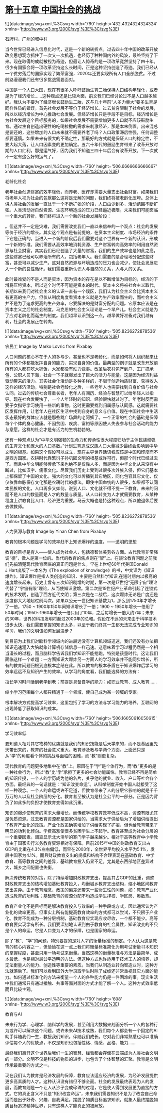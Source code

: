 # [第十五章 中国社会的挑战](chrome-extension://pcmpcfapbekmbjjkdalcgopdkipoggdi/)

![](data:image/svg+xml,%3Csvg width='760' height='432.4324324324324' xmlns='http://www.w3.org/2000/svg'%3E%3C/svg%3E)

石牌村，广州的城中村

当今世界已经进入信息化时代，这是一个新的转折点。过去四十年中国的改革开放改变思想观念抓住了一次又一次机遇，也经历了种种国内外的风波，最终坚持了下来。现在取得的成就被视为奇迹，但最让人惊奇的是一项改革竟然坚持了四十年。很少有国家会将一项改革坚持这么长时间，正是这种坚持创造了奇迹。我们已经从一个贫穷落后的国家实现了繁荣富强，2020年还要实现所有人口全部脱贫。不过前路漫漫我们还有很多挑战需要面对。

中国是一个人口大国，现在有很多人呼吁鼓励生育二胎保持人口结构年轻化，或者是为了经济增长……这种观点还是比较片面，前文我们已经讨论过不是人口越多越好。我认为不要为了经济增长鼓励生二胎，这与几十年前“人多力量大”要多生育是同样性质的错误。首先社会发展不等价于经济增长。过去贫穷限制了社会的发展，所以以经济增长为中心推动社会发展。但经济增长只是手段不是目标。经济增长是为社会发展这个目标服务的，如果社会发展不需要增加更多人口就不应该鼓励生育。通过生育创造出硬性的吃喝拉撒的需求来刺激经济，那是本末倒置。出来混总是要还的，这些增加的人口未来就不需要养老了吗？人口政策滞后性强，任何调整都要谨慎。如果未来有很大的不确定性，那最好的方式就是保证人口的稳定性，不要大起大落，让人口因素变的更加确定。五六十年代的鼓励生育带来了改革开放时期的人口红利，那是运气好，因为我们不知道三四十年后会有改革开放。下一次就不一定有这么好的运气了。

![](data:image/svg+xml,%3Csvg width='760' height='506.6666666666667' xmlns='http://www.w3.org/2000/svg'%3E%3C/svg%3E)

老龄化社会

老年社会创造财富的效率降低，而养老、医疗却需要大量支出社会财富。如果我们将老年人视为社会的包袱那么这将是无解的问题，我们终将被老龄化压垮。总体上讲人类社会的发展一直处于一个不断扩张的阶段，人口由少到多，活动范围不断扩张。人类活动对自然资源、生态环境造成的压力已经逼近极限。未来我们可能面临一个重大的转折，我们终将进入一个新的社会发展阶段：

。但这并不一定是灾难，我们需要改变我们一直以来信奉的一个观点：社会的发展等价于经济的增长。其实这个观点是有前提的，在资本主义制度、市场经济的条件下它是正确的。当进入一个新的阶段后我们需要对这个世界有一个新的认识，形成一个新的标准。我们需要从高效率地消耗资源、生产财富转向高效率的利用自然资源与社会财富。其实我们已经创造了大量的财富，我们的生产效率也是如此之高，这些财富已经可以养活所有的人，包括老年人。我们需要的是合理地分配这些财富，甚至可以减少生产。这对自然资源与环境造成的压力也会减少，使社会发展进入一个新的良性循环。我们需要重新认识人与自然的关系，人与人的关系。

此时最难受的不是人而是资本，因为资本的存在是以不断增值为目标的，经济的下滑将压垮资本，所以这个时代不可能是资本的时代。资本主义将被社会主义取代，长期以来我们对社会主义的认识一直有一个误区，我们认为社会主义会比资本主义有更高的生产力，但仅从制度角度看资本主义就是为生产效率而生的，而社会主义并不是为了追求更高的生产效率，它要解决的是财富分配的问题。它原本应该是在资本主义之后的社会制度，马克思的社会主义理论是一个早产儿。社会主义就是为了应对老龄化而诞生的制度。我们越早认识到这一点，越早做好准备对我们越有利，社会的发展正在转向。

![](data:image/svg+xml,%3Csvg width='760' height='505.8236272878536' xmlns='http://www.w3.org/2000/svg'%3E%3C/svg%3E)

农民工 Image by Marko Lovric from Pixabay

人口问题的核心不在于人的多与少，甚至也不是老龄化，而是如何将人组织起来让所有的个体都能发挥自身的能力、实现自身的价值。最典型的例子就是改革开放前所有的人都在吃大锅饭，大家都没有动力做事。改革后农村包产到户、工厂搞承包、公职人员下海，社会一下子就爆发出了巨大的活力与能量。这是因为经济利益驱动带来的活力。其实社会化活动是多种多样的，不限于创造物质财富、获得收入这样的经济活动。特别是社会老龄化之后，一些老年人也需要找到自身价值与社会认同。过去的传统社会尊重长者，老年人有阅历、经验与智慧可以给年轻人以指导。现在社会发展快了，一个人年轻时的知识、经验很快就过时了。年老时反而需要子女指导学习使用一些新的事物。这时更需要找到归属感与认同感。这就需要社区发挥作用，让老年人在社区生活中找到自身的意义与价值。现在中国社会中生活状态最好的群体应该就是那些跳广场舞的老阿姨了。一个正常的社会的基础是保障每个个体的身心健康。不因贫困、疾病、富裕等原因使人失去参与社会活动的能力与意愿。这样的社会才是有活力的生机勃勃的。

还有一种观点认为“中华文明强韧的生命力和传承性很大程度归功于主体民族顽强的生育文化和庞大的人口基数。”计划生育造成汉族人口大量减少最终会影响到中华文明的根基。如果这个假设可以成立，现在主导世界话语权应该是中国和印度而不是西方国家。农耕时代靠繁衍子孙巩固文明的根基或许可行，但那个时代已经过去了。而且中华文明能够传承下来也绝不是仅靠人多，而是因为中华文化从来没有中断过，比如汉字、儒家文化。尽管我们历史上受到过很多次外族入侵，但它们基本上都保留了中国的文化。强大的文化可以传播到其它地区，同化包容其它文化，仅仅依靠血脉保存文化那是农耕时代的想法。即使中国血统的人很多，如果都不认同本民族的文化，人口再多又如何。说到人口、文化就不得不提一下教育。未来的问题不是人口的数量而是人才的数量与质量。从人口转变为人才就需要教育，从某种程度上讲教育比人口、经济更为重要。马云大概也是持这种观点，所以他退休后要去做教师。

![](data:image/svg+xml,%3Csvg width='760' height='505.8236272878536' xmlns='http://www.w3.org/2000/svg'%3E%3C/svg%3E)

人力资源与教育 Image by Yinan Chen from Pixabay

教育的根本问题是学习的效率赶不上知识爆炸的速度。——透明的思想

教育的目标是育人——使人成为社会人，包括德智体美劳各方面。古代教育非常强调“德”，做人是第一位的。当代的教育的焦点则在“智”上。在谈论教育问题之前我们先搞清楚现代教育面临的真正问题是什么。早在上世纪60年代美国Donald J.Hart出版了一本名为《The explosion of knowledge》的书，中文译为《知识爆炸》。知识爆炸是指人类创造的知识，主要是自然科学知识,在短时期内以极高的速度增长起来。历史上曾有三次知识剧增的时期，第一次是17世纪“无限宇宙”理论代替了“宇宙有限”理论，从而使知识激增。第二次是19世纪产业革命引起了连锁式的技术发明，创造了西方近代文明；第三次是在二战后，这次爆炸无论是广度还是深度都大大地超过前两次。如果以公元一世纪知识基数为1，那么到1750年才增长了一倍，1750 ~ 1900年150年间知识增长了一倍；1900 ~ 1950年增长一倍用了50年时间；1950~1960年增长一倍只用了10年，之后每增长一倍大约7年；未来的30年，世界的科技发明将超过2000年的总和。假设在不远的未来由于科学技术进步太快，我们需要掌握的知识太多，以至于我们终其一生都无法完成专业知识的学习，我们的文明该如何发展进步？

到目前为止我们对脑科学领域内的进展远没有计算机领域迅速，我们还没有办法把知识迅速灌入大脑就象计算机存储信息一样迅速。这意味着学习过程仍然是一个相当漫长的过程，而且脑科学告诉我们学知识不能抢跑，特别是孩童时代。这让我们面临这样一个难题：一方面知识大爆炸另一方面人的学习效率并不能同步增长，所有的教育问题归根到底根本症结在此。所以教育的根本矛盾在于知识爆炸后学习的效率远远不及知识产生的效率。从学习的角度看，我们能选择的方法有：

拉长学习时间活到老学到老；前提是具备自学的能力；如职业教育、成人教育……

缩小学习范围每个人都只精通于一个领域，使自己成为某一领域的专家。

根本解决方式提高学习效率，这里包括了学习的方法与学习能力的培养。互联网的出现降低了获取知识的成本。

![](data:image/svg+xml,%3Csvg width='760' height='506.16050616050615' xmlns='http://www.w3.org/2000/svg'%3E%3C/svg%3E)

学习效率低

要知道人相对其它物种的优势就是我们的知识技能是后天学来的，而不是基因里先天带出来的，教育的社会意义重大。教育涉及教与学两个方面。上面还只是从“学”的角度看个体的挑战与面临的困难，而“教”则更复杂。

现代教育的问题更多地集中在“教”上。原因在于“学”是个体行为，而“教”更多的是一种社会行为，所以“教”比“学”承担了更多的社会功能属性。教育已经不再是简单的知识传授，一个人的学历成为他的名片，关乎他的就业、收入、户口等社会各个方面。最经典的一句话就是：“知识改变命运”。从科举制度开始中国人就接受了这样一种观念。一个人的命运或许不足道，但教育带来了人的分层它影响的就是千千万万的人以及社会阶层的分化。教育甚至被认为是社会公平的一部分。正是因为背负了如此多的负担才使教育变得如此沉重。

知识的爆炸使教育的需求大量增长，而传统学校教育效率低成本高，资源有限尤其是优质资源。过去教育资源都是国家供给的，当需求大于供给后为了增加供给提岀了教育产业化的政策。产业化政策确实增加了供给实现了扩招，但也给教育带来了明显的功利化倾向。学费高涨使很多贫困学生上不起学。教育甚至成为社会分层的一个重要因素。调查显示北大清华的寒门学子越来越少。相对于高等教育中小学教育由于国家实行义务教育资源相对有保障。目前2015年中国的财政教育支出占GDP的比重在4.3%左右偏低，而早在2003年，全世界平均投入水平为5.1%，发展中国家为4.1%。而且财政教育支出的规模和结构不合理表现在基础教育、中学教育、高等教育之间的差异，基础教育投入仍显不足。尤其是东西部地区差异过大，城乡之间配置也失衡。

解决传统教育的对策，除了持续增加财政教育支出，提高其占GDP的比重，调整财政教育支出的结构增加基础教育投入，均衡城乡教育支出结构，缩小地区间教育支出差异。由于教育理念、政策的偏差还带来一些衍生性的问题，如：教育产业化造成教育的功利性；基础教育的资源分配不均造成学生择校、学区房、奥数热。

教育产业化不是目标而是解决教育投入与效率的一种手段或方式，因此通常认为产业化的效率更高。但事实上所有能提高教育效率的方式都可以尝试，不只限于产业化。教育不能成为一种分层机制，基础教育应实现应收尽收，一个都不能少。高等教育要实现学有所长。我们要深刻地认识到由于教育的社会属性，知识改变的不只是个人的命运，它是人口变为人才的保障，也是国家的命运。

除了“教”、“学”的问题，特别要提的是对人才的衡量标准的制定。个人认为这是教育的核心内容之一，但恰恰在这一点上我们将衡量标准简化为用考试衡量书本知识的掌握程度，甚至只用一场考试来衡量。当然这样的衡量标准与方法是最简单、成本最低，也是相对最公平透明的方法。但这种方式也许适用于技术工人的培养，却无法衡量人的能力、创造性等重要的素质。当我们从制造业转向智造业时，这种方法就落后了。我们可以看到国外大学录取学生时除了成绩还非常重视其它方面的能力。如何通过标准化的方法来衡量一个人的各种能力仍是一件困难的事。现实生活中我们通常只有通过接触、共事等面对面的方式才能了解一个人。这种方式效率低而且比较主观。

![](data:image/svg+xml,%3Csvg width='760' height='608' xmlns='http://www.w3.org/2000/svg'%3E%3C/svg%3E)

教育与AI

未来行为学、心理学、脑科学的发展，甚至利用大数据来刻画分析一个人的各种行为或许可以解决这个问题。或许未来AI技术成熟，我们每个人都会有一个固定的AI助手伴随我们一生，教授我们知识，伴随我们成长。它对我们非常熟悉也可以准确评估每个人的优缺点，不仅是知识也包括性格、情感、品格、能力……

最终我们离开这个世界后我们一生的智慧、经验都会存储在云端成为人类社会文明的一部分。文明不仅是科技的物质的进步，也包含了个体智慧的汇聚。教育是文明传承最重要的方式之一。

现在我们认为教育是经济发展的保障，教育应该适应经济的发展，为经济发展提供更多高素质的人才。这种认识没有错但不够全面。社会的发展最终表现为人的发展，而教育则是一个让人从沙子变成珍珠的过程，它是使人得到发展更为直接的方式。它的真正含义不只是“知识改变命运”，未来我们需要知识不是为了改变自己命运而是出于好奇、兴趣、自我满足，摆脱了物质目标追求知识，就象人最终摆脱物质目标追求精神世界，只有这样人才能真正的被解放。
